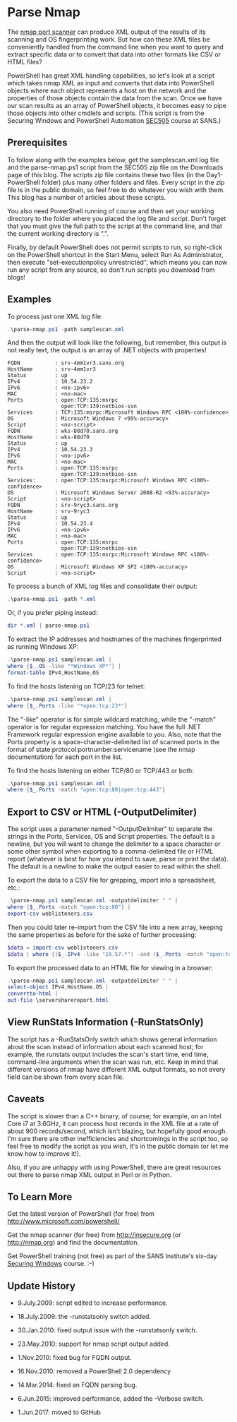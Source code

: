 # Parse Nmap
The [nmap port scanner](http://insecure.org/) can produce XML output of the results of its scanning and OS fingerprinting work. But how can these XML files be conveniently handled from the command line when you want to query and extract specific data or to convert that data into other formats like CSV or HTML files?

PowerShell has great XML handling capabilities, so let's look at a script which takes nmap XML as input and converts that data into PowerShell objects where each object represents a host on the network and the properties of those objects contain the data from the scan. Once we have our scan results as an array of PowerShell objects, it becomes easy to pipe those objects into other cmdlets and scripts. (This script is from the Securing Windows and PowerShell Automation [SEC505](https://sans.org/sec505) course at SANS.)

## Prerequisites
To follow along with the examples below, get the samplescan.xml log file and the parse-nmap.ps1 script from the SEC505 zip file on the Downloads page of this blog. The scripts zip file contains these two files (in the Day1-PowerShell folder) plus many other folders and files. Every script in the zip file is in the public domain, so feel free to do whatever you wish with them. This blog has a number of articles about these scripts.

You also need PowerShell running of course and then set your working directory to the folder where you placed the log file and script. Don't forget that you must give the full path to the script at the command line, and that the current working directory is ".".

Finally, by default PowerShell does not permit scripts to run, so right-click on the PowerShell shortcut in the Start Menu, select Run As Administrator, then execute "set-executionpolicy unrestricted", which means you can now run any script from any source, so don't run scripts you download from blogs!

## Examples
To process just one XML log file:

```powershell
.\parse-nmap.ps1 -path samplescan.xml
```

And then the output will look like the following, but remember, this output is not really text, the output is an array of .NET objects with properties!

```
FQDN           : srv-4mm1vr3.sans.org
HostName       : srv-4mm1vr3
Status         : up
IPv4           : 10.54.23.2
IPv6           : <no-ipv6>
MAC            : <no-mac>
Ports          : open:TCP:135:msrpc
                 open:TCP:139:netbios-ssn
Services       : TCP:135:msrpc:Microsoft Windows RPC <100%-confidence>
OS             : Microsoft Windows 7 <95%-accuracy>
Script         : <no-script>
FQDN           : wks-88d70.sans.org
HostName       : wks-88d70
Status         : up
IPv4           : 10.54.23.3
IPv6           : <no-ipv6>
MAC            : <no-mac>
Ports          : open:TCP:135:msrpc
                 open:TCP:139:netbios-ssn
Services:      : open:TCP:135:msrpc:Microsoft Windows RPC <100%-confidence>
OS             : Microsoft Windows Server 2008-R2 <93%-accuracy>
Script         : <no-script>
FQDN           : srv-9ryc3.sans.org
HostName       : srv-9ryc3
Status         : up
IPv4           : 10.54.23.4
IPv6           : <no-ipv6>
MAC            : <no-mac>
Ports          : open:TCP:135:msrpc
                 open:TCP:139:netbios-ssn
Services       : open:TCP:135:msrpc:Microsoft Windows RPC <100%-confidence>
OS             : Microsoft Windows XP SP2 <100%-accuracy>
Script         : <no-script>
```

To process a bunch of XML log files and consolidate their output:

```powershell
.\parse-nmap.ps1 -path *.xml 
```

Or, if you prefer piping instead:

```powershell
dir *.xml | parse-nmap.ps1
```

To extract the IP addresses and hostnames of the machines fingerprinted as running Windows XP:

```powershell
.\parse-nmap.ps1 samplescan.xml | 
where {$_.OS -like "*Windows XP*"} |
format-table IPv4,HostName,OS
```

To find the hosts listening on TCP/23 for telnet:

```powershell
.\parse-nmap.ps1 samplescan.xml | 
where {$_.Ports -like "*open:tcp:23*"}
```

The "-like" operator is for simple wildcard matching, while the "-match" operator is for regular expression matching. You have the full .NET Framework regular expression engine available to you. Also, note that the Ports property is a space-character-delimited list of scanned ports in the format of state:protocol:portnumber:servicename (see the nmap documentation) for each port in the list.

To find the hosts listening on either TCP/80 or TCP/443 or both:

```powershell
.\parse-nmap.ps1 samplescan.xml |
where {$_.Ports -match "open:tcp:80|open:tcp:443"}
```

## Export to CSV or HTML (-OutputDelimiter)
The script uses a parameter named "-OutputDelimiter" to separate the strings in the Ports, Services, OS and Script properties. The default is a newline, but you will want to change the delimiter to a space character or some other symbol when exporting to a comma-delimited file or HTML report (whatever is best for how you intend to save, parse or print the data). The default is a newline to make the output easier to read within the shell.

To export the data to a CSV file for grepping, import into a spreadsheet, etc.:

```powershell
.\parse-nmap.ps1 samplescan.xml -outputdelimiter " " |
where {$_.Ports -match "open:tcp:80"} |
export-csv weblisteners.csv
```

Then you could later re-import from the CSV file into a new array, keeping the same properties as before for the sake of further processing:

```powershell
$data = import-csv weblisteners.csv
$data | where {($_.IPv4 -like "10.57.*") -and ($_.Ports -match "open:tcp:22")}
```

To export the processed data to an HTML file for viewing in a browser:

```powershell
.\parse-nmap.ps1 samplescan.xml -outputdelimiter " " |
select-object IPv4,HostName,OS |
convertto-html | 
out-file \serversharereport.html
```

## View RunStats Information (-RunStatsOnly)
The script has a -RunStatsOnly switch which shows general information about the scan instead of information about each scanned host; for example, the runstats output includes the scan's start time, end time, command-line arguments when the scan was run, etc. Keep in mind that different versions of nmap have different XML output formats, so not every field can be shown from every scan file.

## Caveats
The script is slower than a C++ binary, of course; for example, on an Intel Core i7 at 3.6GHz, it can process host records in the XML file at a rate of about 900 records/second, which isn't blazing, but hopefully good enough. I'm sure there are other inefficiencies and shortcomings in the script too, so feel free to modify the script as you wish, it's in the public domain (or let me know how to improve it!).

Also, if you are unhappy with using PowerShell, there are great resources out there to parse nmap XML output in Perl or in Python.

## To Learn More
Get the latest version of PowerShell (for free) from http://www.microsoft.com/powershell/

Get the nmap scanner (for free) from http://insecure.org (or http://nmap.org) and find the documentation.

Get PowerShell training (not free) as part of the SANS Institute's six-day [Securing Windows](https://sans.org) course.  :-)

## Update History
* 9.July.2009: script edited to increase performance.

* 18.July.2009: the -runstatsonly switch added.

* 30.Jan.2010: fixed output issue with the -runstatsonly switch.

* 23.May.2010: support for nmap script output added.

* 1.Nov.2010: fixed bug for FQDN output.

* 16.Nov.2010: removed a PowerShell 2.0 dependency

* 14.Mar.2014: fixed an FQDN parsing bug.

* 6.Jun.2015: improved performance, added the -Verbose switch.

* 1.Jun.2017: moved to GitHub

